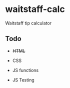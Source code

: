 # waitstaff-calc
Waitstaff tip calculator

## Todo
  * ~~HTML~~

  * CSS

  * JS functions

  * JS Testing